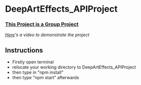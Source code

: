 # DeepArtEffects_APIProject

### [This Project is a Group Project](https://deepartseffect.vercel.app/)

*[Here](https://vimeo.com/871995836?share=copy)'s a video to demonstrate the project*


## Instructions
- Firstly open terminal
- relocate your working directory to DeepArtEffects_APIProject
- then type in "npm install"
- then type "npm start" afterwards

